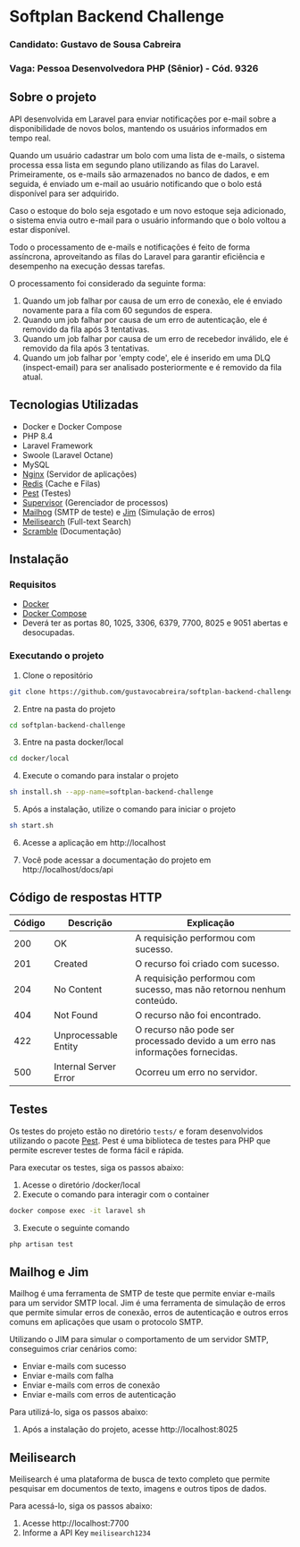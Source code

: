 # Softplan Backend Challenge

### Candidato: Gustavo de Sousa Cabreira
### Vaga: Pessoa Desenvolvedora PHP (Sênior) - Cód. 9326

## Sobre o projeto

API desenvolvida em Laravel para enviar notificações por e-mail sobre a disponibilidade de novos bolos, mantendo os usuários informados em tempo real.

Quando um usuário cadastrar um bolo com uma lista de e-mails, o sistema processa essa lista em segundo plano utilizando as filas do Laravel. Primeiramente, os e-mails são armazenados no banco de dados, e em seguida, é enviado um e-mail ao usuário notificando que o bolo está disponível para ser adquirido.

Caso o estoque do bolo seja esgotado e um novo estoque seja adicionado, o sistema envia outro e-mail para o usuário informando que o bolo voltou a estar disponível.

Todo o processamento de e-mails e notificações é feito de forma assíncrona, aproveitando as filas do Laravel para garantir eficiência e desempenho na execução dessas tarefas.

O processamento foi considerado da seguinte forma:

1. Quando um job falhar por causa de um erro de conexão, ele é enviado novamente para a fila com 60 segundos de espera.
2. Quando um job falhar por causa de um erro de autenticação, ele é removido da fila após 3 tentativas.
3. Quando um job falhar por causa de um erro de recebedor inválido, ele é removido da fila após 3 tentativas.
4. Quando um job falhar por 'empty code', ele é inserido em uma DLQ (inspect-email) para ser analisado posteriormente e é removido da fila atual.

## Tecnologias Utilizadas

- Docker e Docker Compose
- PHP 8.4
- Laravel Framework
- Swoole (Laravel Octane)
- MySQL
- [Nginx](https://www.nginx.com/) (Servidor de aplicações)
- [Redis](https://redis.io/) (Cache e Filas)
- [Pest](https://pestphp.com/) (Testes)
- [Supervisor](https://github.com/ochinchina/supervisord) (Gerenciador de processos)
- [Mailhog](https://github.com/mailhog/MailHog) (SMTP de teste) e [Jim](https://github.com/mailhog/MailHog/blob/master/docs/JIM.md) (Simulação de erros)
- [Meilisearch](https://www.meilisearch.com/) (Full-text Search)
- [Scramble](https://scramble.dedoc.co/) (Documentação)

## Instalação

### Requisitos

- [Docker](https://docs.docker.com/engine/install/)
- [Docker Compose](https://docs.docker.com/compose/install/)
- Deverá ter as portas 80, 1025, 3306, 6379, 7700, 8025 e 9051 abertas e desocupadas.

### Executando o projeto

1. Clone o repositório

```bash
git clone https://github.com/gustavocabreira/softplan-backend-challenge.git
```

2. Entre na pasta do projeto

```bash
cd softplan-backend-challenge
```

3. Entre na pasta docker/local

```bash
cd docker/local
```

4. Execute o comando para instalar o projeto

```bash
sh install.sh --app-name=softplan-backend-challenge
```

5. Após a instalação, utilize o comando para iniciar o projeto

```bash
sh start.sh
```

6. Acesse a aplicação em http://localhost

7. Você pode acessar a documentação do projeto em http://localhost/docs/api

## Código de respostas HTTP

| Código | Descrição              | Explicação                                                                     | 
|--------|------------------------|--------------------------------------------------------------------------------|
| 200 | OK                        | A requisição performou com sucesso.                                            |
| 201 | Created                   | O recurso foi criado com sucesso.                                              |
| 204 | No Content                | A requisição performou com sucesso, mas não retornou nenhum conteúdo.          |
| 404 | Not Found                 | O recurso não foi encontrado.                                                  |
| 422 | Unprocessable Entity      | O recurso não pode ser processado devido a um erro nas informações fornecidas. |
| 500 | Internal Server Error     | Ocorreu um erro no servidor.                                                   |

## Testes

Os testes do projeto estão no diretório `tests/` e foram desenvolvidos utilizando o pacote [Pest](https://pestphp.com/docs/installation).
Pest é uma biblioteca de testes para PHP que permite escrever testes de forma fácil e rápida.

Para executar os testes, siga os passos abaixo:

1. Acesse o diretório /docker/local
2. Execute o comando para interagir com o container

```bash
docker compose exec -it laravel sh
```

3. Execute o seguinte comando

```bash
php artisan test
```

## Mailhog e Jim

Mailhog é uma ferramenta de SMTP de teste que permite enviar e-mails para um servidor SMTP local.
Jim é uma ferramenta de simulação de erros que permite simular erros de conexão, erros de autenticação e outros erros comuns em aplicações que usam o protocolo SMTP.

Utilizando o JIM para simular o comportamento de um servidor SMTP, conseguimos criar cenários como:
- Enviar e-mails com sucesso
- Enviar e-mails com falha
- Enviar e-mails com erros de conexão
- Enviar e-mails com erros de autenticação

Para utilizá-lo, siga os passos abaixo:

1. Após a instalação do projeto, acesse http://localhost:8025

## Meilisearch

Meilisearch é uma plataforma de busca de texto completo que permite pesquisar em documentos de texto, imagens e outros tipos de dados.

Para acessá-lo, siga os passos abaixo:

1. Acesse http://localhost:7700
2. Informe a API Key `meilisearch1234`
